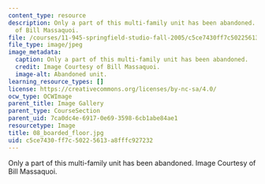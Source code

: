```yaml
---
content_type: resource
description: Only a part of this multi-family unit has been abandoned. Image Courtesy
  of Bill Massaquoi.
file: /courses/11-945-springfield-studio-fall-2005/c5ce7430ff7c50225613a8fffc927232_08_boarded_floor.jpg
file_type: image/jpeg
image_metadata:
  caption: Only a part of this multi-family unit has been abandoned.
  credit: Image Courtesy of Bill Massaquoi.
  image-alt: Abandoned unit.
learning_resource_types: []
license: https://creativecommons.org/licenses/by-nc-sa/4.0/
ocw_type: OCWImage
parent_title: Image Gallery
parent_type: CourseSection
parent_uid: 7ca0dc4e-6917-0e69-3598-6cb1abe84ae1
resourcetype: Image
title: 08_boarded_floor.jpg
uid: c5ce7430-ff7c-5022-5613-a8fffc927232
---
```

Only a part of this multi-family unit has been abandoned. Image Courtesy of Bill Massaquoi.